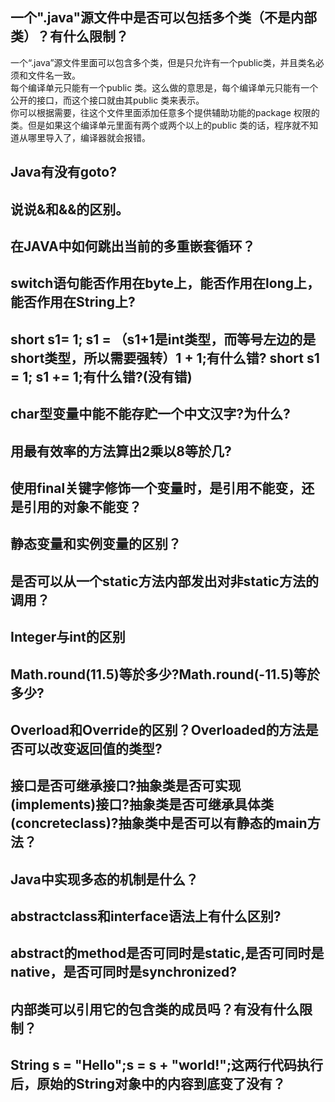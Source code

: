 ## 一个".java"源文件中是否可以包括多个类（不是内部类）？有什么限制？
一个“.java”源文件里面可以包含多个类，但是只允许有一个public类，并且类名必须和文件名一致。<br/>
每个编译单元只能有一个public 类。这么做的意思是，每个编译单元只能有一个公开的接口，而这个接口就由其public 类来表示。<br/>
你可以根据需要，往这个文件里面添加任意多个提供辅助功能的package 权限的类。但是如果这个编译单元里面有两个或两个以上的public 类的话，程序就不知道从哪里导入了，编译器就会报错。
## Java有没有goto?
## 说说&和&&的区别。
## 在JAVA中如何跳出当前的多重嵌套循环？
## switch语句能否作用在byte上，能否作用在long上，能否作用在String上?
## short s1= 1; s1 = （s1+1是int类型，而等号左边的是short类型，所以需要强转）1 + 1;有什么错? short s1 = 1; s1 += 1;有什么错?(没有错)
## char型变量中能不能存贮一个中文汉字?为什么?
## 用最有效率的方法算出2乘以8等於几?
## 使用final关键字修饰一个变量时，是引用不能变，还是引用的对象不能变？
## 静态变量和实例变量的区别？
## 是否可以从一个static方法内部发出对非static方法的调用？
## Integer与int的区别
## Math.round(11.5)等於多少?Math.round(-11.5)等於多少?
## Overload和Override的区别？Overloaded的方法是否可以改变返回值的类型?
## 接口是否可继承接口?抽象类是否可实现(implements)接口?抽象类是否可继承具体类(concreteclass)?抽象类中是否可以有静态的main方法？
## Java中实现多态的机制是什么？
## abstractclass和interface语法上有什么区别?
## abstract的method是否可同时是static,是否可同时是native，是否可同时是synchronized?
## 内部类可以引用它的包含类的成员吗？有没有什么限制？
## String s = "Hello";s = s + "world!";这两行代码执行后，原始的String对象中的内容到底变了没有？
